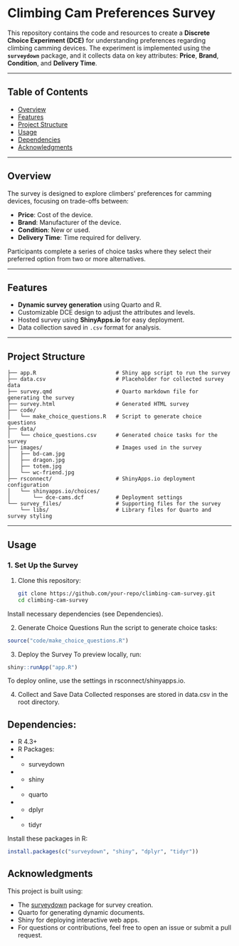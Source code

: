 # Climbing Cam Preferences Survey

This repository contains the code and resources to create a **Discrete Choice Experiment (DCE)** for understanding preferences regarding climbing camming devices. The experiment is implemented using the **`surveydown`** package, and it collects data on key attributes: **Price**, **Brand**, **Condition**, and **Delivery Time**.

---

## **Table of Contents**
- [Overview](#overview)
- [Features](#features)
- [Project Structure](#project-structure)
- [Usage](#usage)
- [Dependencies](#dependencies)
- [Acknowledgments](#acknowledgments)

---

## **Overview**
The survey is designed to explore climbers' preferences for camming devices, focusing on trade-offs between:
- **Price**: Cost of the device.
- **Brand**: Manufacturer of the device.
- **Condition**: New or used.
- **Delivery Time**: Time required for delivery.

Participants complete a series of choice tasks where they select their preferred option from two or more alternatives.

---

## **Features**
- **Dynamic survey generation** using Quarto and R.
- Customizable DCE design to adjust the attributes and levels.
- Hosted survey using **ShinyApps.io** for easy deployment.
- Data collection saved in `.csv` format for analysis.

---


## **Project Structure**
```
├── app.R                         # Shiny app script to run the survey 
├── data.csv                      # Placeholder for collected survey data 
├── survey.qmd                    # Quarto markdown file for generating the survey 
├── survey.html                   # Generated HTML survey 
├── code/
│   └── make_choice_questions.R   # Script to generate choice questions 
├── data/
│   └── choice_questions.csv      # Generated choice tasks for the survey 
├── images/                       # Images used in the survey 
│   ├── bd-cam.jpg 
│   ├── dragon.jpg 
│   ├── totem.jpg 
│   └── wc-friend.jpg 
├── rsconnect/                    # ShinyApps.io deployment configuration 
│   └── shinyapps.io/choices/ 
│       └── dce-cams.dcf          # Deployment settings 
└── survey_files/                 # Supporting files for the survey 
    └── libs/                     # Library files for Quarto and survey styling
```

---

## **Usage**

### **1. Set Up the Survey**
1. Clone this repository:
   ```bash
   git clone https://github.com/your-repo/climbing-cam-survey.git
   cd climbing-cam-survey
   ```
Install necessary dependencies (see Dependencies).

2. Generate Choice Questions
Run the script to generate choice tasks:

```r
source("code/make_choice_questions.R")
```

3. Deploy the Survey
To preview locally, run:
```r
shiny::runApp("app.R")
```
To deploy online, use the settings in rsconnect/shinyapps.io.

4. Collect and Save Data
Collected responses are stored in data.csv in the root directory.

## Dependencies:
- R 4.3+
- R Packages:
- - surveydown
- - shiny
- - quarto
- - dplyr
- - tidyr

Install these packages in R:

```r
install.packages(c("surveydown", "shiny", "dplyr", "tidyr"))
```

## Acknowledgments
This project is built using:
- The [surveydown](https://surveydown.org) package for survey creation.
- Quarto for generating dynamic documents.
- Shiny for deploying interactive web apps.
- For questions or contributions, feel free to open an issue or submit a pull request.
